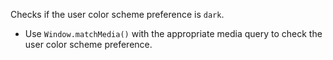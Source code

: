 Checks if the user color scheme preference is `dark`.

- Use `Window.matchMedia()` with the appropriate media query to check the user color scheme preference.